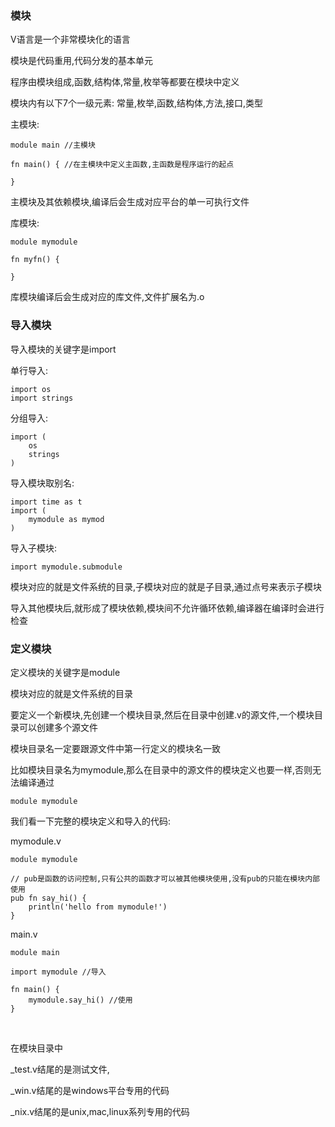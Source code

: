 ### 模块

V语言是一个非常模块化的语言

模块是代码重用,代码分发的基本单元

程序由模块组成,函数,结构体,常量,枚举等都要在模块中定义

模块内有以下7个一级元素: 常量,枚举,函数,结构体,方法,接口,类型

主模块:

```
module main //主模块

fn main() { //在主模块中定义主函数,主函数是程序运行的起点
	
}
```

主模块及其依赖模块,编译后会生成对应平台的单一可执行文件



库模块:

```
module mymodule

fn myfn() {

}
```

库模块编译后会生成对应的库文件,文件扩展名为.o



### 导入模块

导入模块的关键字是import

单行导入:

```vlang
import os
import strings
```

分组导入:

```
import (
	os
	strings
)
```

导入模块取别名:

```vlang
import time as t
import (
	mymodule as mymod
)
```

导入子模块:

```
import mymodule.submodule
```

模块对应的就是文件系统的目录,子模块对应的就是子目录,通过点号来表示子模块



导入其他模块后,就形成了模块依赖,模块间不允许循环依赖,编译器在编译时会进行检查



### 定义模块

定义模块的关键字是module

模块对应的就是文件系统的目录

要定义一个新模块,先创建一个模块目录,然后在目录中创建.v的源文件,一个模块目录可以创建多个源文件

模块目录名一定要跟源文件中第一行定义的模块名一致

比如模块目录名为mymodule,那么在目录中的源文件的模块定义也要一样,否则无法编译通过

```
module mymodule
```



我们看一下完整的模块定义和导入的代码:

mymodule.v

```
module mymodule

// pub是函数的访问控制,只有公共的函数才可以被其他模块使用,没有pub的只能在模块内部使用
pub fn say_hi() {
	println('hello from mymodule!')
}
```

 main.v

```
module main

import mymodule //导入

fn main() {
	mymodule.say_hi() //使用
}
```

​	

在模块目录中

_test.v结尾的是测试文件,

_win.v结尾的是windows平台专用的代码

_nix.v结尾的是unix,mac,linux系列专用的代码